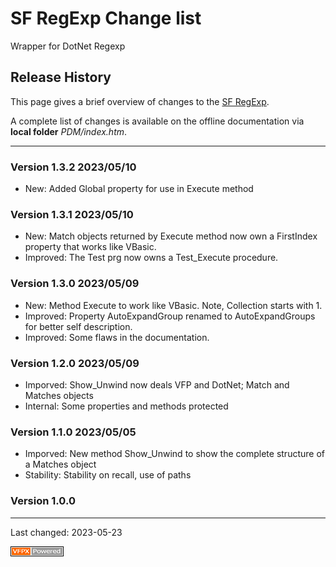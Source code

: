 # SF RegExp Change list

Wrapper for DotNet Regexp

## Release History

This page gives a brief overview of changes to the [SF RegExp](https://github.com/lscheffler/sf_regexp).

A complete list of changes is available on the offline documentation via **local folder** _PDM/index.htm_.

---
### Version 1.3.2 **2023/05/10**
- New: Added Global property for use in Execute method

### Version 1.3.1 **2023/05/10**
- New: Match objects returned by Execute method now own a FirstIndex property that works like VBasic.
- Improved: The Test prg now owns a Test_Execute procedure.

### Version 1.3.0 **2023/05/09**
- New: Method Execute to work like VBasic. Note, Collection starts with 1.
- Improved: Property AutoExpandGroup renamed to AutoExpandGroups for better self description.
- Improved: Some flaws in the documentation.

### Version 1.2.0 **2023/05/09**
- Imporved: Show_Unwind now deals VFP and DotNet; Match and Matches objects
- Internal: Some properties and methods protected

### Version 1.1.0 **2023/05/05**
- Imporved: New method Show_Unwind to show the complete structure of a Matches object
- Stability: Stability on recall, use of paths

### Version 1.0.0


----
Last changed: <!--DeploymentDate-->2023-05-23<!--/DeploymentDate-->

![powered by VFPX](./images/vfpxpoweredby_alternative.gif "powered by VFPX")